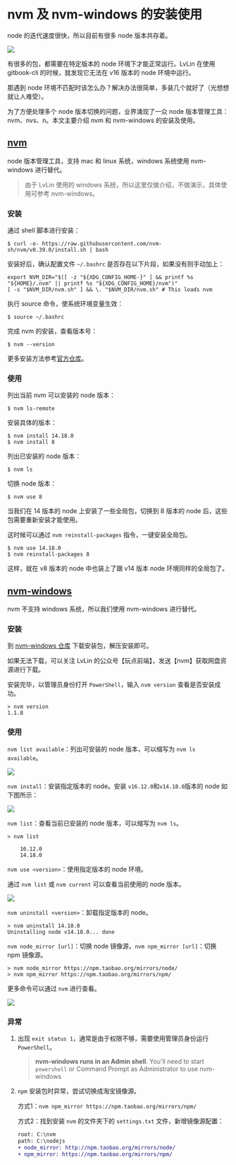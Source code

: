 # nvm 及 nvm-windows 的安装使用

node 的迭代速度很快，所以目前有很多 node 版本共存着。

![](https://mmbiz.qpic.cn/mmbiz_jpg/HBbQo3CygpeajPPrr4bKQ9fUY9WRpm7icRExPUYQqejficibRiavzcSwpW7Wrg4JiaFc46xaEPErqontTFmtLyFuGjQ/0?wx_fmt=jpeg)

有很多的包，都需要在特定版本的 node 环境下才能正常运行。LvLin 在使用 gitbook-cli 的时候，就发现它无法在 v16 版本的 node 环境中运行。

那遇到 node 环境不匹配时该怎么办？解决办法很简单，多装几个就好了（光想想就让人难受）。

为了方便处理多个 node 版本切换的问题，业界涌现了一众 node 版本管理工具：nvm、nvs、n。本文主要介绍 nvm 和 nvm-windows 的安装及使用。

## [nvm](https://github.com/nvm-sh/nvm)

node 版本管理工具，支持 mac 和 linux 系统，windows 系统使用 nvm-windows 进行替代。

> 由于 LvLin 使用的 windows 系统，所以这里仅做介绍，不做演示，具体使用可参考 nvm-windows。

### 安装

通过 shell 脚本进行安装：

```shell
$ curl -o- https://raw.githubusercontent.com/nvm-sh/nvm/v0.39.0/install.sh | bash
```

安装好后，确认配置文件 `~/.bashrc` 是否存在以下片段，如果没有则手动加上：

```shell
export NVM_DIR="$([ -z "${XDG_CONFIG_HOME-}" ] && printf %s "${HOME}/.nvm" || printf %s "${XDG_CONFIG_HOME}/nvm")"
[ -s "$NVM_DIR/nvm.sh" ] && \. "$NVM_DIR/nvm.sh" # This loads nvm
```

执行 source 命令，使系统环境变量生效：

```shell
$ source ~/.bashrc
```

完成 nvm 的安装，查看版本号：

```shell
$ nvm --version
```

更多安装方法参考[官方仓库](https://github.com/nvm-sh/nvm#installing-and-updating)。

### 使用

列出当前 nvm 可以安装的 node 版本：

```shell
$ nvm ls-remote
```

安装具体的版本：

```shell
$ nvm install 14.18.0
$ nvm install 8
```

列出已安装的 node 版本：

```shell
$ nvm ls
```

切换 node 版本：

```shell
$ nvm use 8
```

当我们在 14 版本的 node 上安装了一些全局包，切换到 8 版本的 node 后，这些包需要重新安装才能使用。

这时候可以通过 `nvm reinstall-packages` 指令，一键安装全局包。

```shell
$ nvm use 14.18.0
$ nvm reinstall-packages 8
```

这样，就在 v8 版本的 node 中也装上了跟 v14 版本 node 环境同样的全局包了。



## [nvm-windows](https://github.com/coreybutler/nvm-windows)

nvm 不支持 windows 系统，所以我们使用 nvm-windows 进行替代。

### 安装

到 [nvm-windows 仓库](https://github.com/coreybutler/nvm-windows/releases) 下载安装包，解压安装即可。

如果无法下载，可以关注 LvLin 的公众号【玩点前端】，发送【nvm】获取网盘资源进行下载。

安装完毕，以管理员身份打开 `PowerShell`，输入 `nvm version` 查看是否安装成功。

```shell
> nvm version
1.1.8
```

### 使用

`nvm list available`：列出可安装的 node 版本，可以缩写为 `nvm ls available`。

![](https://mmbiz.qpic.cn/mmbiz_jpg/HBbQo3CygpeajPPrr4bKQ9fUY9WRpm7iceYUu2RGASctcQic7bfhEzfWs3sL8zg6qdCWbgKHCiaw9vC2Wru1yZp9g/0?wx_fmt=jpeg)

`nvm install`：安装指定版本的 node。安装 `v16.12.0`和`v14.18.0`版本的 node 如下图所示：

![](https://mmbiz.qpic.cn/mmbiz_jpg/HBbQo3CygpeajPPrr4bKQ9fUY9WRpm7icfPo7mFsHBwyhBy2YdiacwvrRCoR7jvicd6doyibicl0SOcHaLppS9vCMUg/0?wx_fmt=jpeg)

`nvm list`：查看当前已安装的 node 版本，可以缩写为 `nvm ls`。

```shell
> nvm list

    16.12.0
    14.18.0
```

`nvm use <version>`：使用指定版本的 node 环境。

通过 `nvm list` 或 `nvm current` 可以查看当前使用的 node 版本。

![](https://mmbiz.qpic.cn/mmbiz_jpg/HBbQo3CygpeajPPrr4bKQ9fUY9WRpm7icDkCfeiacxboGkwwbiamelDZSzla7fzaAicNa2EPZOvb3ZxiaH4onfYIq5A/0?wx_fmt=jpeg)

`nvm uninstall <version>`：卸载指定版本的 node。

```shell
> nvm uninstall 14.18.0
Uninstalling node v14.18.0... done
```

`nvm node_mirror [url]`：切换 node 镜像源，`nvm npm_mirror [url]`：切换 npm 镜像源。

```shell
> nvm node_mirror https://npm.taobao.org/mirrors/node/
> nvm npm_mirror https://npm.taobao.org/mirrors/npm/
```

更多命令可以通过 `nvm` 进行查看。

![](https://mmbiz.qpic.cn/mmbiz_jpg/HBbQo3CygpeajPPrr4bKQ9fUY9WRpm7icZGGauqQrUQ00Y88wU2HVTQLfpTb1XQMPFqQ7Ly65Q1icYWSgaKTyOhQ/0?wx_fmt=jpeg)

### 异常

1.  出现 `exit status 1`，通常是由于权限不够，需要使用管理员身份运行 `PowerShell`。
    
    > **nvm-windows runs in an Admin shell**. You'll need to start `powershell` or Command Prompt as Administrator to use nvm-windows
    
2.  `npm` 安装包时异常，尝试切换成淘宝镜像源。

    方式1：`nvm npm_mirror https://npm.taobao.org/mirrors/npm/`

    方式2：找到安装 `nvm` 的文件夹下的 `settings.txt` 文件，新增镜像源配置：

    ```diff
    root: C:\nvm
    path: C:\nodejs
    + node_mirror: http://npm.taobao.org/mirrors/node/
    + npm_mirror: https://npm.taobao.org/mirrors/npm/
    ```

